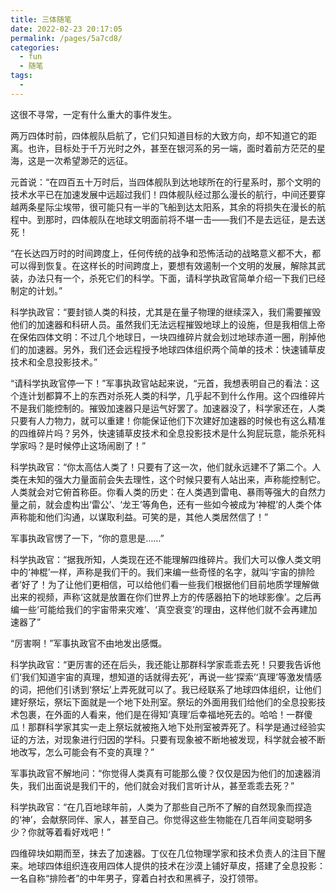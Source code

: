 ```yaml
---
title: 三体随笔
date: 2022-02-23 20:17:05
permalink: /pages/5a7cd8/
categories:
  - fun
  - 随笔
tags:
  - 
---
```

这很不寻常，一定有什么重大的事件发生。



两万四体时前，四体舰队启航了，它们只知道目标的大致方向，却不知道它的距离。也许，目标处于千万光时之外，甚至在银河系的另一端，面时着前方茫茫的星海，这是一次希望渺茫的远征。



元首说：“在四百五十万时后，当四体舰队到达地球所在的行星系时，那个文明的技术水平已在加速发展中远超过我们！四体舰队经过那么漫长的航行，中间还要穿越两条星际尘埃带，很可能只有一半的飞船到达太阳系，其余的将损失在漫长的航程中。到那时，四体舰队在地球文明面前将不堪一击——我们不是去远征，是去送死！



“在长达四万时的时间跨度上，任何传统的战争和恐怖活动的战略意义都不大，都可以得到恢复。在这样长的时间跨度上，要想有效遏制一个文明的发展，解除其武装，办法只有一个，杀死它们的科学。下面，请科学执政官简单介绍一下我们已经制定的计划。”

科学执政官：“要封锁人类的科技，尤其是在量子物理的继续深入，我们需要摧毁他们的加速器和科研人员。虽然我们无法远程摧毁地球上的设施，但是我相信上帝在保佑四体文明：不过几个地球日，一块四维碎片就会划过地球赤道一圈，削掉他们的加速器。另外，我们还会远程授予地球四体组织两个简单的技术：快速铺草皮技术和全息投影技术。”



“请科学执政官停一下！”军事执政官站起来说，“元首，我想表明自己的看法：这个连计划都算不上的东西对杀死人类的科学，几乎起不到什么作用。这个四维碎片不是我们能控制的。摧毁加速器只是运气好罢了。加速器没了，科学家还在，人类只要有人力物力，就可以重建！你能保证他们下次建好加速器的时候也有这么精准的四维碎片吗？另外，快速铺草皮技术和全息投影技术是什么狗屁玩意，能杀死科学家吗？是时候停止这场闹剧了！”



科学执政官：“你太高估人类了！只要有了这一次，他们就永远建不了第二个。人类在未知的强大力量面前会失去理性，这个时候只要有人站出来，声称能控制它。人类就会对它俯首称臣。你看人类的历史：在人类遇到雷电、暴雨等强大的自然力量之前，就会虚构出‘雷公’、‘龙王’等角色，还有一些如今被成为‘神棍’的人类个体声称能和他们沟通，以谋取利益。可笑的是，其他人类居然信了！”



军事执政官愣了一下，“你的意思是……”



科学执政官：“据我所知，人类现在还不能理解四维碎片。我们大可以像人类文明中的‘神棍’一样，声称是我们干的。我们来编一些奇怪的名字，就叫‘宇宙的排险者’好了！为了让他们更相信，可以给他们看一些我们根据他们目前地质学理解做出来的视频，声称‘这就是放置在你们世界上方的传感器拍下的地球影像’。之后再编一些‘可能给我们的宇宙带来灾难’、‘真空衰变’的理由，这样他们就不会再建加速器了”



“厉害啊！”军事执政官不由地发出感慨。



科学执政官：“更厉害的还在后头，我还能让那群科学家乖乖去死！只要我告诉他们‘我们知道宇宙的真理，想知道的话就得去死’，再说一些‘探索’‘真理’等激发情感的词，把他们引诱到‘祭坛’上弄死就可以了。我已经联系了地球四体组织，让他们建好祭坛，祭坛下面就是一个地下处刑室。祭坛的外面用我们给他们的全息投影技术包裹，在外面的人看来，他们是在得知‘真理’后幸福地死去的。哈哈！一群傻瓜！那群科学家其实一走上祭坛就被拖入地下处刑室被弄死了。科学是通过经验实证的方法，对现象进行归因的学科。只要有现象被不断地被发现，科学就会被不断地改写，怎么可能会有不变的真理？”



军事执政官不解地问：“你觉得人类真有可能那么傻？仅仅是因为他们的加速器消失，我们出面说是我们干的，他们就会对我们言听计从，甚至乖乖去死？”



科学执政官：“在几百地球年前，人类为了那些自己所不了解的自然现象而捏造的‘神’，会献祭同伴、家人，甚至自己。你觉得这些生物能在几百年间变聪明多少？你就等着看好戏吧！”

四维碎块如期而至，抹去了加速器。丁仪在几位物理学家和技术负责人的注目下醒来。地球四体组织连夜用四体人提供的技术在沙漠上铺好草皮，搭建了全息投影：一名自称“排险者”的中年男子，穿着白衬衣和黑裤子，没打领带。